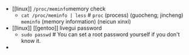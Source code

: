 - [[linux]] `/proc/meminfo`memory check
  * `cat /proc/meminfo | less` # `proc` (process) (guocheng; jincheng) `meminfo` (memory information) (neicun xinxi)
- [[linux]] [[gentoo]] livegui password
  * `sudo passwd` # You can set a root password yourself if you don't know it.
-